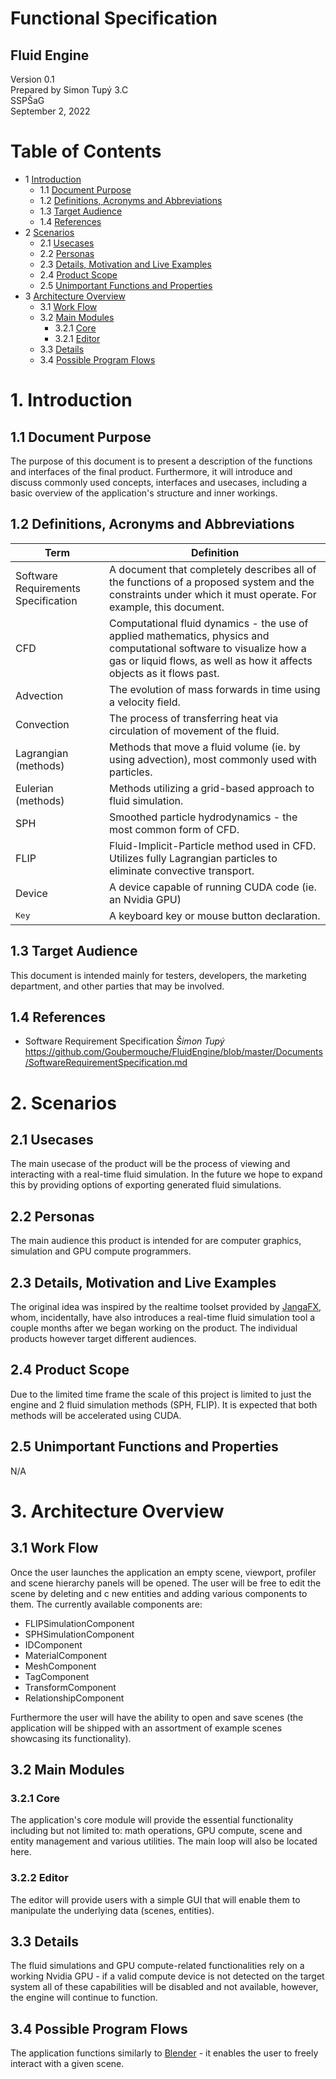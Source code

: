 # Functional Specification
## Fluid Engine

Version 0.1  
Prepared by Simon Tupý 3.C  
SSPŠaG  
September 2, 2022

Table of Contents
================
* 1 [Introduction](#1-introduction)
  * 1.1 [Document Purpose](#11-document-purpose)
  * 1.2 [Definitions, Acronyms and Abbreviations](#12-definitions-acronyms-and-abbreviations)
  * 1.3 [Target Audience](#13-target-audience)
  * 1.4 [References](#14-references)
* 2 [Scenarios](#2-scenarios)
  * 2.1 [Usecases](#21-usecases)
  * 2.2 [Personas](#22-personas)
  * 2.3 [Details, Motivation and Live Examples](#23-details-motivation-and-live-examples)
  * 2.4 [Product Scope](#24-product-scope)
  * 2.5 [Unimportant Functions and Properties](#25-unimportant-functions-and-properties)
* 3 [Architecture Overview](#3-architecture-overview)
  * 3.1 [Work Flow](#31-work-flow)
  * 3.2 [Main Modules](#32-main-modules)
    * 3.2.1 [Core](#321-core)
    * 3.2.1 [Editor](#322-editor)
  * 3.3 [Details](#33-details)
  * 3.4 [Possible Program Flows](#34-possible-program-flows)

# 1. Introduction  
  ## 1.1 Document Purpose
  The purpose of this document is to present a description of the functions and interfaces of the final product. Furthermore, it will introduce and discuss commonly used concepts, interfaces and usecases, including a basic overview of the application's structure and inner workings.
  ## 1.2 Definitions, Acronyms and Abbreviations
| Term | Definition    |
| ---- | ------- |
| Software Requirements Specification  |  A document that completely describes all of the functions of a proposed system and the constraints under which it must operate. For example, this document. |
| CFD | Computational fluid dynamics - the use of applied mathematics, physics and computational software to visualize how a gas or liquid flows, as well as how it affects objects as it flows past.  |
|Advection|The evolution of mass forwards in time using a velocity field. |
|Convection|The process of transferring heat via circulation of movement of the fluid. |
|Lagrangian (methods)|Methods that move a fluid volume (ie. by using advection), most commonly used with particles. |
|Eulerian (methods)|Methods utilizing a grid-based approach to fluid simulation. |
| SPH | Smoothed particle hydrodynamics - the most common form of CFD. |
| FLIP | Fluid-Implicit-Particle method used in CFD. Utilizes fully Lagrangian particles to eliminate convective transport.|
| Device | A device capable of running CUDA code (ie. an Nvidia GPU) |
| <kbd>Key</kbd> | A keyboard key or mouse button declaration. |
  ## 1.3 Target Audience
This document is intended mainly for testers, developers, the marketing department, and other parties that may be involved. 
  ## 1.4 References
* Software Requirement Specification *Šimon Tupý* https://github.com/Goubermouche/FluidEngine/blob/master/Documents/SoftwareRequirementSpecification.md
# 2. Scenarios
## 2.1 Usecases
The main usecase of the product will be the process of viewing and interacting with a real-time fluid simulation. In the future we hope to expand this by providing options of exporting generated fluid simulations. 
## 2.2 Personas
The main audience this product is intended for are computer graphics, simulation and GPU compute programmers. 
## 2.3 Details, Motivation and Live Examples
The original idea was inspired by the realtime toolset provided by [JangaFX](https://jangafx.com/), whom, incidentally, have also introduces a real-time fluid simulation tool a couple months after we began working on the product. 
The individual products however target different audiences. 
## 2.4 Product Scope
Due to the limited time frame the scale of this project is limited to just the engine and 2 fluid simulation methods (SPH, FLIP). It is expected that both methods will be accelerated using CUDA. 
## 2.5 Unimportant Functions and Properties
N/A
# 3. Architecture Overview
## 3.1 Work Flow
Once the user launches the application an empty scene, viewport, profiler and scene hierarchy panels will be opened. The user will be free to edit the scene by deleting and c new entities and adding various components to them. The currently available components are:     
  - FLIPSimulationComponent
  - SPHSimulationComponent
  - IDComponent
  - MaterialComponent
  - MeshComponent
  - TagComponent
  - TransformComponent
  - RelationshipComponent   

Furthermore the user will have the ability to open and save scenes (the application will be shipped with an assortment of example scenes showcasing its functionality). 
## 3.2 Main Modules
### 3.2.1 Core
The application's core module will provide the essential functionality including but not limited to: math operations, GPU compute, scene and entity management and various utilities. The main loop will also be located here. 
### 3.2.2 Editor
The editor will provide users with a simple GUI that will enable them to manipulate the underlying data (scenes, entities). 
## 3.3 Details
The fluid simulations and GPU compute-related functionalities rely on a working Nvidia GPU - if a valid compute device is not detected on the target system all of these capabilities will be disabled and not available, however, the engine will continue to function. 
## 3.4 Possible Program Flows
The application functions similarly to [Blender](https://www.blender.org/) - it enables the user to freely interact with a given scene.